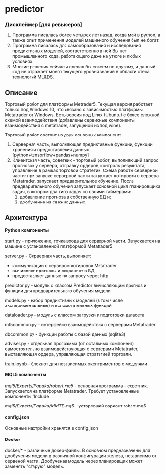 # predictor

### Дисклеймер [для ревьюеров]
1. Программа писалась более четырех лет назад, когда мой в python, а также опыт применения моделей машинного обучения был не богат.
2. Программа писалась для самообразования и исследования предиктивных моделей, соответственно в ней Вы нет промышленного кода, работающего даже на утюге и любых условиях.
3. Многие решения сейчас я сделал бы совсем по другому, и данный код не отражает моего текущего уровня знаний в области стека технологий ML&DS.



## Описание
Торговый робот для платформы Metrader5. Текущая версия работает только под Windows 10, что связано с зависимостью платформы Metatrader от Windows. Есть версия под Linux (Ubuntu) с более сложной схемой взаимодействия (добавлены сервисные компоненты взаимодействия с metatrader, запущеной из под wine).

Торговый робот состоит из двух основных компонент:
1. Серверная часть, выполняющая предиктивные функции, функции хранения и предоставления данных [python+tensorflow+pandas+numpy]
2. Клиентская часть, советник - торговый робот, выполняющий запрос прогнозов у сервера, отправку ордеров, контроль результата, управление в рамках торговой стратегии.
Схема работы серверной части: при запуске серверной части загружает котировки с сервера Metatrader, запускает предварительное обучение. После предварительного обучения запускает основной цикл планировщика задач, в котором два типа задач со своими таймерами:
    1. добавление прогноза в собственную БД и;
    2. дообучение на свежих данных.


## Архитектура

#### Python компоненты
start.py - приложение, точка входа для серверной части. Запускается на машине с установленной платформой Metatrader5

server.py - Серверная часть, выполняет:
- коммуникации с сервером котировок Metatrader
- вычисляет прогнозы и сохраняет в БД
- предоставляет данные по запросу через http

predictor.py - модуль с классом Predictor вычисляющим прогноз и функции для предварительного обучения модели

models.py - набор предиктивных моделей (в том числе экспериментальные) и вспомогательных функций

dataloader.py - модуль с классом загрузки и подготовки датасета

mt5common.py - интерфейсы взаимодействия с серверами Metatrader

dbcommon.py - функции работы с базой данных (sqlite3)

adviser.py - отдельная программа (от остальных компонент) самостоятельно взаимодействующая с серверами Metatrader, выставляющая ордера, управляющая стратегией торговли.

train.ipynb - блокнот для независимых экспериментов с моделями


#### MQL5 компоненты

*mql5/Experts/Papaka/robert.mq5* - основная программа - советник. Запускается на платформе Metatrader. Требует установленные компоненты /Include

*mql5/Experts/Papaka/MMTE.mq5* - устаревший вариант robert.mq5

#### config.json
Основные настройки хранятся в config.json

#### Docker
docker/* - различные докер-файлы. В основном предназначены для дообучения модели в различной конфигурации железа, независимо от сервеной части. Дообученая модель через планировщик может заменять "старую" модель.



